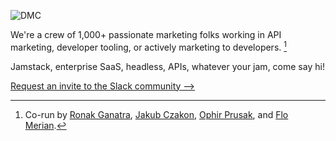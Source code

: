 ![DMC](https://gfycat.com/ConfusedGracefulArgentinehornedfrog.gif)

We're a crew of 1,000+ passionate marketing folks working in API marketing, developer tooling, or actively marketing to developers. [^1]

Jamstack, enterprise SaaS, headless, APIs, whatever your jam, come say hi!

[Request an invite to the Slack community -->](https://go.marketingto.dev/join)

[^1]: Co-run by [Ronak Ganatra](https://twitter.com/gunnyganatra), [Jakub Czakon](https://twitter.com/jczakon/), [Ophir Prusak](https://www.linkedin.com/in/ophirprusak/), and [Flo Merian](https://twitter.com/fmerian).
